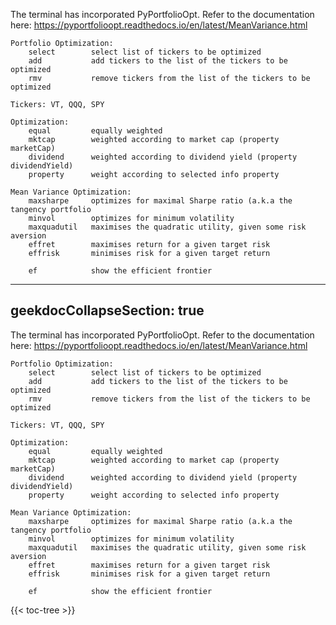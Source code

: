 The terminal has incorporated PyPortfolioOpt. Refer to the documentation here: https://pyportfolioopt.readthedocs.io/en/latest/MeanVariance.html

```text
Portfolio Optimization:
    select        select list of tickers to be optimized
    add           add tickers to the list of the tickers to be optimized
    rmv           remove tickers from the list of the tickers to be optimized

Tickers: VT, QQQ, SPY

Optimization:
    equal         equally weighted
    mktcap        weighted according to market cap (property marketCap)
    dividend      weighted according to dividend yield (property dividendYield)
    property      weight according to selected info property

Mean Variance Optimization:
    maxsharpe     optimizes for maximal Sharpe ratio (a.k.a the tangency portfolio
    minvol        optimizes for minimum volatility
    maxquadutil   maximises the quadratic utility, given some risk aversion
    effret        maximises return for a given target risk
    effrisk       minimises risk for a given target return

    ef            show the efficient frontier
```

---
geekdocCollapseSection: true
---

The terminal has incorporated PyPortfolioOpt. Refer to the documentation here: https://pyportfolioopt.readthedocs.io/en/latest/MeanVariance.html

```text
Portfolio Optimization:
    select        select list of tickers to be optimized
    add           add tickers to the list of the tickers to be optimized
    rmv           remove tickers from the list of the tickers to be optimized

Tickers: VT, QQQ, SPY

Optimization:
    equal         equally weighted
    mktcap        weighted according to market cap (property marketCap)
    dividend      weighted according to dividend yield (property dividendYield)
    property      weight according to selected info property

Mean Variance Optimization:
    maxsharpe     optimizes for maximal Sharpe ratio (a.k.a the tangency portfolio
    minvol        optimizes for minimum volatility
    maxquadutil   maximises the quadratic utility, given some risk aversion
    effret        maximises return for a given target risk
    effrisk       minimises risk for a given target return

    ef            show the efficient frontier
```

{{< toc-tree >}}